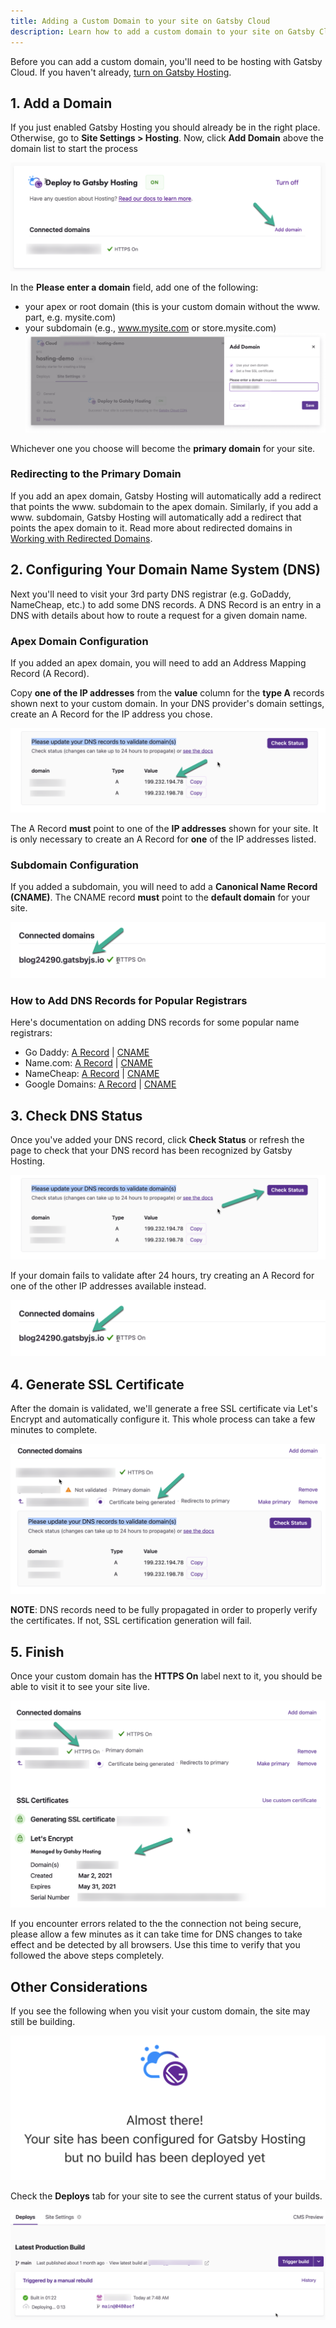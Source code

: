 ```yaml
---
title: Adding a Custom Domain to your site on Gatsby Cloud
description: Learn how to add a custom domain to your site on Gatsby Cloud
---
```


Before you can add a custom domain, you'll need to be hosting with Gatsby Cloud. If you haven't already, [turn on Gatsby Hosting](https://support.gatsbyjs.com/hc/en-us/articles/360061641114).

 

## 1. Add a Domain
If you just enabled Gatsby Hosting you should already be in the right place. Otherwise, go to **Site Settings > Hosting**. Now, click **Add Domain** above the domain list to start the process

![Click Add Domain](../../images/mceclip8.png) 

In the **Please enter a domain** field, add one of the following:

- your apex or root domain (this is your custom domain without the www. part, e.g. mysite.com)
- your subdomain (e.g., www.mysite.com or store.mysite.com)
![Enter your domain](../../images/hosting-domain-modal.png)

Whichever one you choose will become the **primary domain** for your site.

 

### Redirecting to the Primary Domain
If you add an apex domain, Gatsby Hosting will automatically add a redirect that points the www. subdomain to the apex domain. Similarly, if you add a www. subdomain, Gatsby Hosting will automatically add a redirect that points the apex domain to it. Read more about redirected domains in [Working with Redirected Domains](https://support.gatsbyjs.com/hc/en-us/articles/1500003051241).

 

## 2. Configuring Your Domain Name System (DNS)
Next you'll need to visit your 3rd party DNS registrar (e.g. GoDaddy, NameCheap, etc.) to add some DNS records. A DNS Record is an entry in a DNS with details about how to route a request for a given domain name.

 

### Apex Domain Configuration
If you added an apex domain, you will need to add an Address Mapping Record  (A Record). 

 

Copy **one of the IP addresses** from the **value** column for the **type A** records shown next to your custom domain. In your DNS provider's domain settings, create an A Record for the IP address you chose.

![Copy IP Address for A Record](../../images/mceclip1.png)

The A Record **must** point to one of the **IP addresses** shown for your site. It is only necessary to create an A Record for **one** of the IP addresses listed.

 

### Subdomain Configuration
If you added a subdomain, you will need to add a **Canonical Name Record (CNAME)**. The CNAME record **must** point to the **default domain** for your site.

![Configure a subdomain](../../images/mceclip2.png)

 

### How to Add DNS Records for Popular Registrars
Here's documentation on adding DNS records for some popular name registrars:

- Go Daddy: [A Record](https://www.godaddy.com/help/add-an-a-record-19238) | [CNAME](https://www.godaddy.com/help/add-a-cname-record-19236)
- Name.com: [A Record](https://www.namecheap.com/support/knowledgebase/article.aspx/319/2237/how-can-i-set-up-an-a-address-record-for-my-domain/) | [CNAME](https://www.namecheap.com/support/knowledgebase/article.aspx/9646/2237/how-to-create-a-cname-record-for-your-domain/)
- NameCheap: [A Record](https://www.name.com/support/articles/115004893508-Adding-an-A-record) | [CNAME](https://www.name.com/support/articles/115004895548-Adding-a-CNAME-Record)
- Google Domains: [A Record](https://support.google.com/a/answer/2579934?hl=en&ref_topic=2721296) | [CNAME](https://support.google.com/a/answer/47283)
## 3. Check DNS Status
Once you've added your DNS record, click **Check Status** or refresh the page to check that your DNS record has been recognized by Gatsby Hosting.

![Check DNS Status](../../images/mceclip3.png)

 

If your domain fails to validate after 24 hours, try creating an A Record for one of the other IP addresses available instead.

![Domain failed to validate](../../images/mceclip2.png)

 

## 4. Generate SSL Certificate
After the domain is validated, we'll generate a free SSL certificate via Let's Encrypt and automatically configure it. This whole process can take a few minutes to complete.

![Generating SSL Certificate](../../images/mceclip4.png)

**NOTE**: DNS records need to be fully propagated in order to properly verify the certificates. If not, SSL certification generation will fail. 

 

## 5. Finish
Once your custom domain has the **HTTPS On** label next to it, you should be able to visit it to see your site live.

![Confirm site is successfully connected](../../images/mceclip5.png)

If you encounter errors related to the the connection not being secure, please allow a few minutes as it can take time for DNS changes to take effect and be detected by all browsers. Use this time to verify that you followed the above steps completely.

 

## Other Considerations
If you see the following when you visit your custom domain, the site may still be building.

![Site is still building](../../images/mceclip6.png)

Check the **Deploys** tab for your site to see the current status of your builds.

![Latest build status](../../images/mceclip7.png)